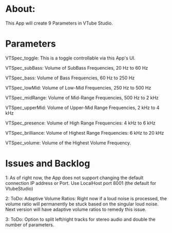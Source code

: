 # About: 
This App will create 9 Parameters in VTube Studio.

# Parameters

VTSpec_toggle: This is a toggle controllable via this App's UI.

VTSpec_subBass: Volume of SubBass Frequencies, 20 Hz to 60 Hz

VTSpec_bass: Volume of Bass Frequencies, 60 Hz to 250 Hz

VTSpec_lowMid: Volume of Low-Mid Frequencies, 250 Hz to 500 Hz

VTSpec_midRange: Volume of Mid-Range Frequencies, 500 Hz to 2 kHz

VTSpec_upperMid: Volume of Upper-Mid Range Frequencies, 2 kHz to 4 kHz

VTSpec_presence: Volume of High Range Frequencies: 4 kHz to 6 kHz

VTSpec_brilliance: Volume of Highest Range Frequencies:	6 kHz to 20 kHz

VTSpec_volume: Volume of the Highest Volume Frequency.

# Issues and Backlog

1: As of right now, the App does not support changing the default connection IP address or Port. Use LocalHost port 8001 (the default for VtubeStudio)

2: ToDo: Adaptive Volume Ratios: Right now if a loud noise is processed, the volume ratio will permanently be stuck based on the singular loud noise. Next version will have adaptive volume ratios to remedy this issue.

3: ToDo: Option to split left/right tracks for stereo audio and double the number of parameters.
